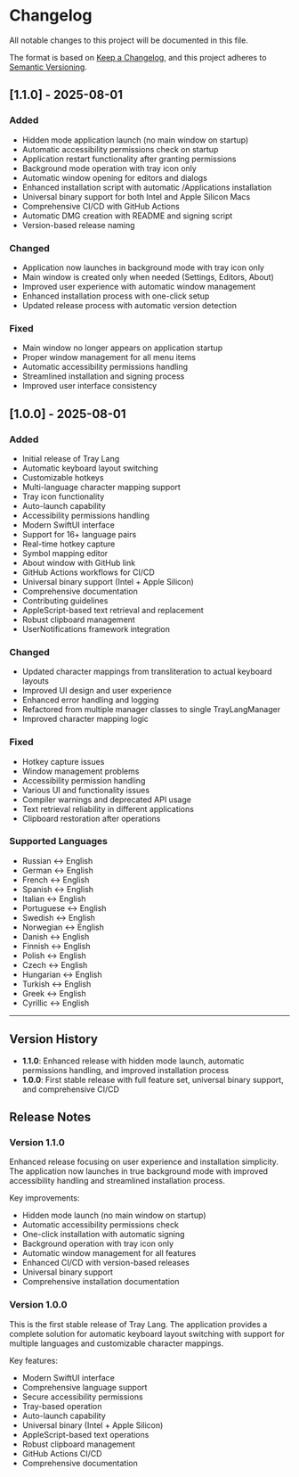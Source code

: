 # Changelog

All notable changes to this project will be documented in this file.

The format is based on [Keep a Changelog](https://keepachangelog.com/en/1.0.0/),
and this project adheres to [Semantic Versioning](https://semver.org/spec/v2.0.0.html).

## [1.1.0] - 2025-08-01

### Added
- Hidden mode application launch (no main window on startup)
- Automatic accessibility permissions check on startup
- Application restart functionality after granting permissions
- Background mode operation with tray icon only
- Automatic window opening for editors and dialogs
- Enhanced installation script with automatic /Applications installation
- Universal binary support for both Intel and Apple Silicon Macs
- Comprehensive CI/CD with GitHub Actions
- Automatic DMG creation with README and signing script
- Version-based release naming

### Changed
- Application now launches in background mode with tray icon only
- Main window is created only when needed (Settings, Editors, About)
- Improved user experience with automatic window management
- Enhanced installation process with one-click setup
- Updated release process with automatic version detection

### Fixed
- Main window no longer appears on application startup
- Proper window management for all menu items
- Automatic accessibility permissions handling
- Streamlined installation and signing process
- Improved user interface consistency

## [1.0.0] - 2025-08-01

### Added
- Initial release of Tray Lang
- Automatic keyboard layout switching
- Customizable hotkeys
- Multi-language character mapping support
- Tray icon functionality
- Auto-launch capability
- Accessibility permissions handling
- Modern SwiftUI interface
- Support for 16+ language pairs
- Real-time hotkey capture
- Symbol mapping editor
- About window with GitHub link
- GitHub Actions workflows for CI/CD
- Universal binary support (Intel + Apple Silicon)
- Comprehensive documentation
- Contributing guidelines
- AppleScript-based text retrieval and replacement
- Robust clipboard management
- UserNotifications framework integration

### Changed
- Updated character mappings from transliteration to actual keyboard layouts
- Improved UI design and user experience
- Enhanced error handling and logging
- Refactored from multiple manager classes to single TrayLangManager
- Improved character mapping logic

### Fixed
- Hotkey capture issues
- Window management problems
- Accessibility permission handling
- Various UI and functionality issues
- Compiler warnings and deprecated API usage
- Text retrieval reliability in different applications
- Clipboard restoration after operations

### Supported Languages
- Russian ↔ English
- German ↔ English
- French ↔ English
- Spanish ↔ English
- Italian ↔ English
- Portuguese ↔ English
- Swedish ↔ English
- Norwegian ↔ English
- Danish ↔ English
- Finnish ↔ English
- Polish ↔ English
- Czech ↔ English
- Hungarian ↔ English
- Turkish ↔ English
- Greek ↔ English
- Cyrillic ↔ English



---

## Version History

- **1.1.0**: Enhanced release with hidden mode launch, automatic permissions handling, and improved installation process
- **1.0.0**: First stable release with full feature set, universal binary support, and comprehensive CI/CD

## Release Notes

### Version 1.1.0
Enhanced release focusing on user experience and installation simplicity. The application now launches in true background mode with improved accessibility handling and streamlined installation process.

Key improvements:
- Hidden mode launch (no main window on startup)
- Automatic accessibility permissions check
- One-click installation with automatic signing
- Background operation with tray icon only
- Automatic window management for all features
- Enhanced CI/CD with version-based releases
- Universal binary support
- Comprehensive installation documentation

### Version 1.0.0
This is the first stable release of Tray Lang. The application provides a complete solution for automatic keyboard layout switching with support for multiple languages and customizable character mappings.

Key features:
- Modern SwiftUI interface
- Comprehensive language support
- Secure accessibility permissions
- Tray-based operation
- Auto-launch capability
- Universal binary (Intel + Apple Silicon)
- AppleScript-based text operations
- Robust clipboard management
- GitHub Actions CI/CD
- Comprehensive documentation

 
